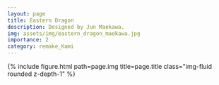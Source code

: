 ```yaml
---
layout: page
title: Eastern Dragon
description: Designed by Jun Maekawa.
img: assets/img/eastern_dragon_maekawa.jpg
importance: 2
category: remake_Kami
---
```


<div class="row">
    <div class="col-sm mt-3 mt-md-0">
        {% include figure.html path=page.img title=page.title class="img-fluid rounded z-depth-1" %}
    </div>
</div>